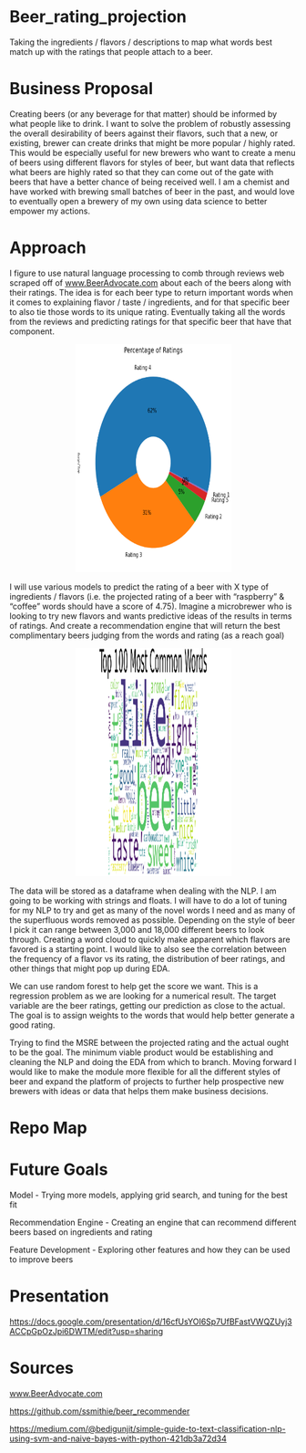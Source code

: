 # Beer_rating_projection
Taking the ingredients / flavors / descriptions to map what words best match up with the ratings that people attach to a beer.


# Business Proposal

Creating beers (or any beverage for that matter) should be informed by what people like to drink. I want to solve the problem of robustly assessing the overall desirability of beers against their flavors, such that a new, or existing, brewer can create drinks that might be more popular / highly rated. This would be especially useful for new brewers who want to create a menu of beers using different flavors for styles of beer, but want data that reflects what beers are highly rated so that they can come out of the gate with beers that have a better chance of being received well. I am a chemist and have worked with brewing small batches of beer in the past, and would love to eventually open a brewery of my own using data science to better empower my actions.

# Approach
I figure to use natural language processing to comb through reviews web scraped off of www.BeerAdvocate.com about each of the beers along with their ratings. The idea is for each beer type to return important words when it comes to explaining flavor / taste / ingredients, and for that specific beer to also tie those words to its unique rating. Eventually taking all the words from the reviews and predicting ratings for that specific beer that have that component. 

<p align="center">
 <img width="275" height="400" src=images/rating_dist_donut.png>
 </p>

I will use various models to predict the rating of a beer with X type of ingredients / flavors (i.e. the projected rating of a beer with “raspberry” & “coffee” words should have a score of 4.75). 
Imagine a microbrewer who is looking to try new flavors and wants predictive ideas of the results in terms of ratings.
And create a recommendation engine that will return the best complimentary beers judging from the words and rating (as a reach goal)

<p align="center">
 <img width="275" height="400" src=images/word_cloud_all.png>
 </p>

The data will be stored as a dataframe when dealing with the NLP. I am going to be working with strings and floats. I will have to do a lot of tuning for my NLP to try and get as many of the novel words I need and as many of the superfluous words removed as possible. Depending on the style of beer I pick it can range between 3,000 and 18,000 different beers to look through. Creating a word cloud to quickly make apparent which flavors are favored is a starting point. I would like to also see the correlation between the frequency of a flavor vs its rating, the distribution of beer ratings, and other things that might pop up during EDA.

We can use random forest to help get the score we want. This is a regression problem as we are looking for a numerical result. The target variable are the beer ratings, getting our prediction as close to the actual. The goal is to assign weights to the words that would help better generate a good rating.

Trying to find the MSRE between the projected rating and the actual ought to be the goal. The minimum viable product would be establishing and cleaning the NLP and doing the EDA from which to branch. Moving forward I would like to make the module more flexible for all the different styles of beer and expand the platform of projects to further help prospective new brewers with ideas or data that helps them make business decisions. 


# Repo Map



# Future Goals
Model - Trying more models, applying grid search, and tuning for the best fit

Recommendation Engine - Creating an engine that can recommend different beers based on ingredients and rating

Feature Development - Exploring other features and how they can be used to improve beers


# Presentation
https://docs.google.com/presentation/d/16cfUsYOI6Sp7UfBFastVWQZUyj3ACCpGpOzJpi6DWTM/edit?usp=sharing


# Sources
www.BeerAdvocate.com

https://github.com/ssmithie/beer_recommender

https://medium.com/@bedigunjit/simple-guide-to-text-classification-nlp-using-svm-and-naive-bayes-with-python-421db3a72d34



